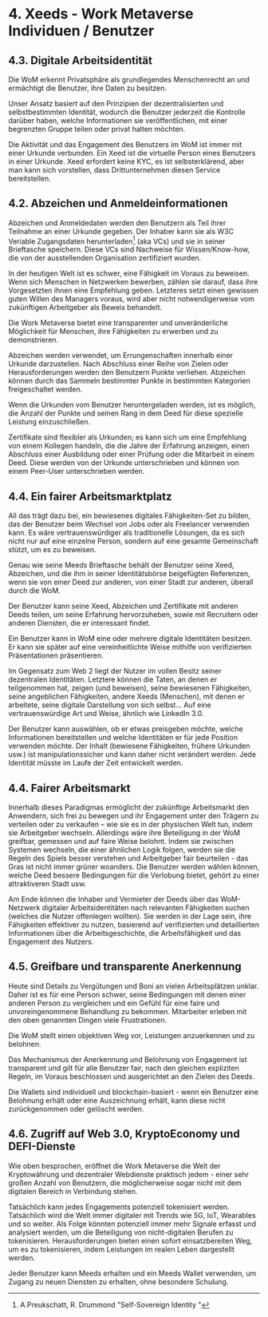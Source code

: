 # 4. Xeeds - Work Metaverse Individuen / Benutzer

## 4.3. Digitale Arbeitsidentität

Die WoM erkennt Privatsphäre als grundlegendes Menschenrecht an und ermächtigt die Benutzer, ihre Daten zu besitzen.

Unser Ansatz basiert auf den Prinzipien der dezentralisierten und selbstbestimmten Identität, wodurch die Benutzer jederzeit die Kontrolle darüber haben, welche Informationen sie veröffentlichen, mit einer begrenzten Gruppe teilen oder privat halten möchten.

Die Aktivität und das Engagement des Benutzers im WoM ist immer mit einer Urkunde verbunden. Ein Xeed ist die virtuelle Person eines Benutzers in einer Urkunde. Xeed erfordert keine KYC, es ist selbsterklärend, aber man kann sich vorstellen, dass Drittunternehmen diesen Service bereitstellen.

## 4.2. Abzeichen und Anmeldeinformationen

Abzeichen und Anmeldedaten werden den Benutzern als Teil ihrer Teilnahme an einer Urkunde gegeben. Der Inhaber kann sie als W3C Veriable Zugangsdaten herunterladen[^7]<sup id="fnref:8"><a href="#fn:8" class="footnote-ref"></a></sup> (aka VCs) und sie in seiner Brieftasche speichern. Diese VCs sind Nachweise für Wissen/Know-how, die von der ausstellenden Organisation zertifiziert wurden.

In der heutigen Welt ist es schwer, eine Fähigkeit im Voraus zu beweisen. Wenn sich Menschen in Netzwerken bewerben, zählen sie darauf, dass ihre Vorgesetzten ihnen eine Empfehlung geben. Letzteres setzt einen gewissen guten Willen des Managers voraus, wird aber nicht notwendigerweise vom zukünftigen Arbeitgeber als Beweis behandelt.

Die Work Metaverse bietet eine transparenter und unveränderliche Möglichkeit für Menschen, ihre Fähigkeiten zu erwerben und zu demonstrieren.

Abzeichen werden verwendet, um Errungenschaften innerhalb einer Urkunde darzustellen. Nach Abschluss einer Reihe von Zielen oder Herausforderungen werden den Benutzern Punkte verliehen. Abzeichen können durch das Sammeln bestimmter Punkte in bestimmten Kategorien freigeschaltet werden.

Wenn die Urkunden vom Benutzer heruntergeladen werden, ist es möglich, die Anzahl der Punkte und seinen Rang in dem Deed für diese spezielle Leistung einzuschließen.

Zertifikate sind flexibler als Urkunden; es kann sich um eine Empfehlung von einem Kollegen handeln, die die Jahre der Erfahrung anzeigen, einen Abschluss einer Ausbildung oder einer Prüfung oder die Mitarbeit in einem Deed. Diese werden von der Urkunde unterschrieben und können von einem Peer-User unterschrieben werden.

## 4.4. Ein fairer Arbeitsmarktplatz

All das trägt dazu bei, ein bewiesenes digitales Fähigkeiten-Set zu bilden, das der Benutzer beim Wechsel von Jobs oder als Freelancer verwenden kann. Es wäre vertrauenswürdiger als traditionelle Lösungen, da es sich nicht nur auf eine einzelne Person, sondern auf eine gesamte Gemeinschaft stützt, um es zu beweisen.

Genau wie seine Meeds Brieftasche behält der Benutzer seine Xeed, Abzeichen, und die ihm in seiner Identitätsbörse beigefügten Referenzen, wenn sie von einer Deed zur anderen, von einer Stadt zur anderen, überall durch die WoM.

Der Benutzer kann seine Xeed, Abzeichen und Zertifikate mit anderen Deeds teilen, um seine Erfahrung hervorzuheben, sowie mit Recruitern oder anderen Diensten, die er interessant findet.

Ein Benutzer kann in WoM eine oder mehrere digitale Identitäten besitzen. Er kann sie später auf eine vereinheitlichte Weise mithilfe von verifizierten Präsentationen präsentieren.

Im Gegensatz zum Web 2 liegt der Nutzer im vollen Besitz seiner dezentralen Identitäten. Letztere können die Taten, an denen er teilgenommen hat, zeigen (und beweisen), seine bewiesenen Fähigkeiten, seine angeblichen Fähigkeiten, andere Xeeds (Menschen), mit denen er arbeitete, seine digitale Darstellung von sich selbst... Auf eine vertrauenswürdige Art und Weise, ähnlich wie LinkedIn 3.0.

Der Benutzer kann auswählen, ob er etwas preisgeben möchte, welche Informationen bereitstellen und welche Identitäten er für jede Position verwenden möchte. Der Inhalt (bewiesene Fähigkeiten, frühere Urkunden usw.) ist manipulationssicher und kann daher nicht verändert werden. Jede Identität müsste im Laufe der Zeit entwickelt werden.

## 4.4. Fairer Arbeitsmarkt

Innerhalb dieses Paradigmas ermöglicht der zukünftige Arbeitsmarkt den Anwendern, sich frei zu bewegen und ihr Engagement unter den Trägern zu verteilen oder zu verkaufen – wie sie es in der physischen Welt tun, indem sie Arbeitgeber wechseln. Allerdings wäre ihre Beteiligung in der WoM greifbar, gemessen und auf faire Weise belohnt. Indem sie zwischen Systemen wechseln, die einer ähnlichen Logik folgen, werden sie die Regeln des Spiels besser verstehen und Arbeitgeber fair beurteilen - das Gras ist nicht immer grüner woanders. Die Benutzer werden wählen können, welche Deed bessere Bedingungen für die Verlobung bietet, gehört zu einer attraktiveren Stadt usw.

Am Ende können die Inhaber und Vermieter der Deeds über das WoM-Netzwerk digitaler Arbeitsidentitäten nach relevanten Fähigkeiten suchen (welches die Nutzer offenlegen wollten). Sie werden in der Lage sein, ihre Fähigkeiten effektiver zu nutzen, basierend auf verifizierten und detaillierten Informationen über die Arbeitsgeschichte, die Arbeitsfähigkeit und das Engagement des Nutzers.

## 4.5. Greifbare und transparente Anerkennung

Heute sind Details zu Vergütungen und Boni an vielen Arbeitsplätzen unklar. Daher ist es für eine Person schwer, seine Bedingungen mit denen einer anderen Person zu vergleichen und ein Gefühl für eine faire und unvoreingenommene Behandlung zu bekommen. Mitarbeiter erleben mit den oben genannten Dingen viele Frustrationen.

Die WoM stellt einen objektiven Weg vor, Leistungen anzuerkennen und zu belohnen.

Das Mechanismus der Anerkennung und Belohnung von Engagement ist transparent und gilt für alle Benutzer fair, nach den gleichen expliziten Regeln, im Voraus beschlossen und ausgerichtet an den Zielen des Deeds.

Die Wallets sind individuell und blockchain-basiert - wenn ein Benutzer eine Belohnung erhält oder eine Auszeichnung erhält, kann diese nicht zurückgenommen oder gelöscht werden.

## 4.6. Zugriff auf Web 3.0, KryptoEconomy und DEFI-Dienste

Wie oben besprochen, eröffnet die Work Metaverse die Welt der Kryptowährung und dezentraler Webdienste praktisch jedem - einer sehr großen Anzahl von Benutzern, die möglicherweise sogar nicht mit dem digitalen Bereich in Verbindung stehen.

Tatsächlich kann jedes Engagements potenziell tokenisiert werden. Tatsächlich wird die Welt immer digitaler mit Trends wie 5G, IoT, Wearables und so weiter. Als Folge könnten potenziell immer mehr Signale erfasst und analysiert werden, um die Beteiligung von nicht-digitalen Berufen zu tokenisieren. Herausforderungen bieten einen sofort einsatzbereiten Weg, um es zu tokenisieren, indem Leistungen im realen Leben dargestellt werden.

Jeder Benutzer kann Meeds erhalten und ein Meeds Wallet verwenden, um Zugang zu neuen Diensten zu erhalten, ohne besondere Schulung.

[^7]: A.Preukschatt, R. Drummond "Self-Sovereign Identity "
[^8]: 4.1. Dezentralisierte und selbstbestimmte Modelle
